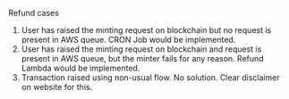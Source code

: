 Refund cases

1. User has raised the minting request on blockchain but no request is present in AWS queue. CRON Job would be implemented.
2. User has raised the minting request on blockchain and request is present in AWS queue, but the minter fails for any reason. Refund Lambda would be implemented.
3. Transaction raised using non-usual flow. No solution. Clear disclaimer on website for this.
